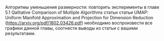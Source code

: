 Алгоритмы уменьшения размерности:
повторить эксперименты в главе 5.1 Qalitative Comparison of Multiple Algorithms статьи статьи UMAP: Uniform Manifold
Approximation and Projection for Dimension Reduction (https://arxiv.org/pdf/1802.03426.pdf)
необходимо воспроизвести все графики данной главы, соотнести выводы из статьи с вашими результатами.
